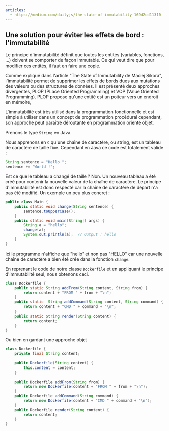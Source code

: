 ```yaml
---
articles:
  - https://medium.com/dailyjs/the-state-of-immutability-169d2cd11310
---
```


## Une solution pour éviter les effets de bord : l'immutabilité

Le principe d'immutabilité définit que toutes les entités (variables, fonctions, ...) doivent se comporter de façon immutable. Ce qui veut dire que pour modifier ces entités, il faut en faire une copie. 

Comme expliqué dans l'article "The State of Immutability de Maciej Sikora", l'immutabilité permet de supprimer les effets de bords dues aux mutations des valeurs ou des structures de données. Il est présenté deux approches divergentes, PLOP (PLace Oriented Programming) et VOP (Value Oriented Programming). PLOP propose qu'une entité est un poiteur vers un endroit en mémoire, 

L'immutabilité est très utilisé dans la programmation fonctionnelle et est simple à utiliser dans un concept de programmation procédural cependant, son approche peut paraître déroutante en programmation orienté objet. 

Prenons le type `String` en Java. 

Nous apprenons en `C` qu'une chaîne de caractère, ou string, est un tableau de caractère de taille fixe. Cependant en Java ce code est totalement valide :

```java
String sentence = "Hello ";
sentence += "World !";
```

Est ce que le tableau a changé de taille ? Non. Un nouveau tableau a été créé pour contenir la nouvelle valeur de la chaîne de caractère. Le principe d'immutabilité est donc respecté car la chaîne de caractère de départ n'a pas été modifié. Un exemple un peu plus concret :

```java
public class Main {  
    public static void change(String sentence) {  
        sentence.toUpperCase();  
	}  
	public static void main(String[] args) {  
	    String a = "hello";  
	    change(a);  
	    System.out.println(a);  // Output : hello
	}
}
```

Ici le programme n'affiche que "hello" et non pas "HELLO" car une nouvelle chaîne de caractère a bien été crée dans la fonction `change`.

En reprenant le code de notre classe `Dockerfile` et en appliquant le principe d'immutabilité seul, nous obtenons ceci.

```java
class Dockerfile {  
	public static String addFrom(String content, String from) {  
		return content + "FROM " + from + "\n";  
	}  
	public static  String addCommand(String content, String command) {  
		return content + "CMD " + command + "\n";  
	}  
	public static String render(String content) {  
		return content;  
	}
}
```

Ou bien en gardant une approche objet
```java
class Dockerfile {  
	private final String content;
	
	public Dockerfile(String content) {
		this.content = content;
	}
	
	public Dockerfile addFrom(String from) {  
		return new Dockerfile(content + "FROM " + from + "\n");  
	}  
	public Dockerfile addCommand(String command) {  
		return new Dockerfile(content + "CMD " + command + "\n");  
	}  
	public Dockerfile render(String content) {  
		return content;  
	}
}
```

